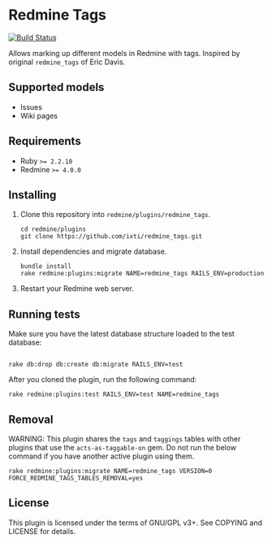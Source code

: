 # Redmine Tags

[![Build Status](https://travis-ci.org/ixti/redmine_tags.svg?branch=master)](https://travis-ci.org/ixti/redmine_tags)

Allows marking up different models in Redmine with tags.
Inspired by original `redmine_tags` of Eric Davis.


## Supported models

- Issues
- Wiki pages


## Requirements

- Ruby `>= 2.2.10`
- Redmine `>= 4.0.0`


## Installing

1. Clone this repository into `redmine/plugins/redmine_tags`.

    ```
    cd redmine/plugins
    git clone https://github.com/ixti/redmine_tags.git
    ```

2. Install dependencies and migrate database.

    ```
    bundle install
    rake redmine:plugins:migrate NAME=redmine_tags RAILS_ENV=production
    ```

3. Restart your Redmine web server.


## Running tests

Make sure you have the latest database structure loaded to the test database:

```

rake db:drop db:create db:migrate RAILS_ENV=test
```

After you cloned the plugin, run the following command:

```
rake redmine:plugins:test RAILS_ENV=test NAME=redmine_tags
```


## Removal

WARNING: This plugin shares the `tags` and `taggings` tables with other plugins
that use the `acts-as-taggable-on` gem. Do not run the below command if you have
another active plugin using them.

```
rake redmine:plugins:migrate NAME=redmine_tags VERSION=0 FORCE_REDMINE_TAGS_TABLES_REMOVAL=yes
```


## License

This plugin is licensed under the terms of GNU/GPL v3+.
See COPYING and LICENSE for details.

